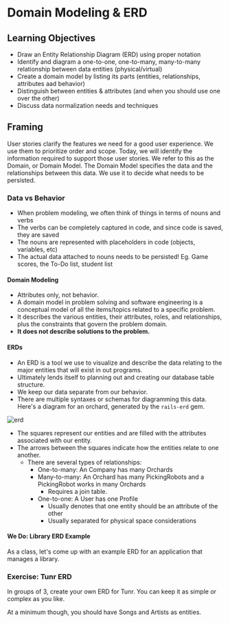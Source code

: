 # Domain Modeling & ERD

## Learning Objectives

- Draw an Entity Relationship Diagram (ERD) using proper notation
- Identify and diagram a one-to-one, one-to-many, many-to-many relationship between data entities (physical/virtual)
- Create a domain model by listing its parts (entities, relationships, attributes aad behavior)
- Distinguish between entities & attributes (and when you should use one over the other)
- Discuss data normalization needs and techniques

## Framing

User stories clarify the features we need for a good user experience.  We use
them to prioritize order and scope.  Today, we will identify the information
required to support those user stories.  We refer to this as the Domain, or
Domain Model.  The Domain Model specifies the data and the relationships between
this data.  We use it to decide what needs to be persisted.

### Data vs Behavior

- When problem modeling, we often think of things in terms of nouns and verbs
- The verbs can be completely captured in code, and since code is saved, they are saved
- The nouns are represented with placeholders in code (objects, variables, etc)
- The actual data attached to nouns needs to be persisted! Eg. Game scores, the To-Do list, student list

#### Domain Modeling

- Attributes only, not behavior.
- A domain model in problem solving and software engineering is a conceptual
  model of all the items/topics related to a specific problem.
- It describes the various entities, their attributes, roles, and relationships,
  plus the constraints that govern the problem domain.
- __It does not describe solutions to the problem.__

#### ERDs

- An ERD is a tool we use to visualize and describe the data relating to the
  major entities that will exist in out programs.
- Ultimately lends itself to planning out and creating our database table
  structure.
- We keep our data separate from our behavior.
- There are multiple syntaxes or schemas for diagramming this data.  Here's a
  diagram for an orchard, generated by the `rails-erd` gem.

![erd](http://voormedia.github.io/rails-erd/images/orchard-bachman.png)

- The squares represent our entities and are filled with the attributes associated with our entity.
- The arrows between the squares indicate how the entities relate to one another.
  - There are several types of relationships:
    - One-to-many: An Company has many Orchards
    - Many-to-many: An Orchard has many PickingRobots and a PickingRobot works in many Orchards
      - Requires a join table.
    - One-to-one: A User has one Profile
      - Usually denotes that one entity should be an attribute of the other
      - Usually separated for physical space considerations

#### We Do: Library ERD Example

As a class, let's come up with an example ERD for an application that manages
a library.

### Exercise: Tunr ERD

In groups of 3, create your own ERD for Tunr. You can keep it as simple or
complex as you like.

At a minimum though, you should have Songs and Artists as entities.
